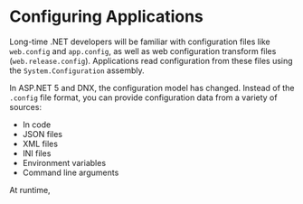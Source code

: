 # Configuring Applications

Long-time .NET developers will be familiar with configuration files like `web.config` and `app.config`, as well as web configuration transform files (`web.release.config`). Applications read configuration from these files using the `System.Configuration` assembly. 

In ASP.NET 5 and DNX, the configuration model has changed. Instead of the `.config` file format, you can provide configuration data from a variety of sources:

 - In code
 - JSON files
 - XML files
 - INI files
 - Environment variables
 - Command line arguments

At runtime, 


